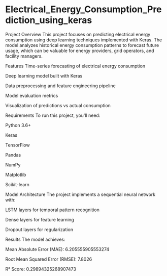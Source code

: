 # Electrical_Energy_Consumption_Prediction_using_keras
Project Overview
This project focuses on predicting electrical energy consumption using deep learning techniques implemented with Keras. The model analyzes historical energy consumption patterns to forecast future usage, which can be valuable for energy providers, grid operators, and facility managers.

Features
Time-series forecasting of electrical energy consumption

Deep learning model built with Keras

Data preprocessing and feature engineering pipeline

Model evaluation metrics

Visualization of predictions vs actual consumption

Requirements
To run this project, you'll need:

Python 3.6+

Keras

TensorFlow

Pandas

NumPy

Matplotlib

Scikit-learn

Model Architecture
The project implements a sequential neural network with:

LSTM layers for temporal pattern recognition

Dense layers for feature learning

Dropout layers for regularization

Results
The model achieves:

Mean Absolute Error (MAE): 6.205555905553274

Root Mean Squared Error (RMSE): 7.8026

R² Score: 0.29894325268907473
